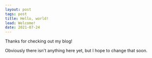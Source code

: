```yaml
---
layout: post
tags: post
title: Hello, world!
lead: Welcome!
date: 2021-07-24
---
```


Thanks for checking out my blog!

Obviously there isn't anything here yet, but I hope to change that soon.

